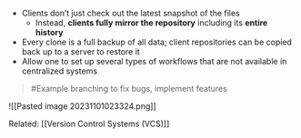 - Clients don’t just check out the latest snapshot of the files
	- Instead, **clients fully mirror the repository** including its **entire history**
- Every clone is a full backup of all data; client repositories can be copied back up to a server to restore it
- Allow one to set up several types of workflows that are not available in centralized systems
    
>	#Example 
>	branching to fix bugs, implement features
    
![[Pasted image 20231101023324.png]]

Related: [[Version Control Systems (VCS)]]